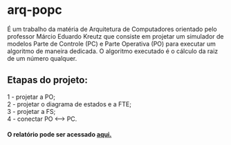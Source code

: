 # arq-popc

É um trabalho da matéria de Arquitetura de Computadores orientado pelo professor Márcio Eduardo Kreutz que consiste em projetar um simulador de modelos Parte de Controle (PC) e Parte Operativa (PO) para executar um algoritmo de maneira dedicada. O algoritmo executado é o cálculo da raiz de um número qualquer.

## Etapas do projeto:
1 - projetar a PO;</br>
2 - projetar o diagrama de estados e a FTE;</br>
3 - projetar a FS;</br>
4 - conectar PO <--> PC.

#### O relatório pode ser acessado <a href = "https://docs.google.com/document/d/1yZ1FTQKbwGwANo3MpMRXlqJNo-E3RKE4FrZZ517GP-Q/edit?ts=5cb494db">aqui.</a>
